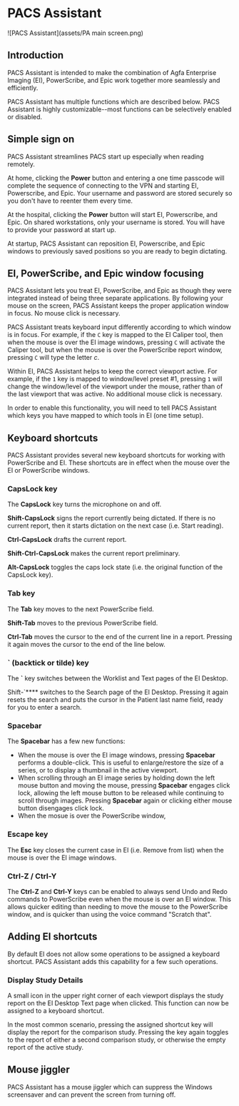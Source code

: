 # PACS Assistant

![PACS Assistant](assets/PA main screen.png)

## Introduction

PACS Assistant is intended to make the combination of Agfa Enterprise Imaging (EI), PowerScribe, and Epic work together more seamlessly and efficiently. 

PACS Assistant has multiple functions which are described below. PACS Assistant is highly customizable--most functions can be selectively enabled or disabled.

## Simple sign on

PACS Assistant streamlines PACS start up especially when reading remotely.

At home, clicking the **Power** button and entering a one time passcode will complete the sequence of connecting to the VPN and starting EI, Powerscribe, and Epic. Your username and password are stored securely so you don't have to reenter them every time.

At the hospital, clicking the **Power** button will start EI, Powerscribe, and Epic. On shared workstations, only your username is stored. You will have to provide your password at start up.

At startup, PACS Assistant can reposition EI, Powerscribe, and Epic windows to previously saved positions so you are ready to begin dictating.

## EI, PowerScribe, and Epic window focusing

PACS Assistant lets you treat EI, PowerScribe, and Epic as though they were integrated instead of being three separate applications. By following your mouse on the screen, PACS Assistant keeps the proper application window in focus. No mouse click is necessary.

PACS Assistant treats keyboard input differently according to which window is in focus. For example, if the `C` key is mapped to the EI Caliper tool, then when the mouse is over the EI image windows, pressing `C` will activate the Caliper tool, but when the mouse is over the PowerScribe report window, pressing `C` will type the letter *c*.

Within EI, PACS Assistant helps to keep the correct viewport active. For example, if the `1` key is mapped to window/level preset #1, pressing `1` will change the window/level of the viewport under the mouse, rather than of the last viewport that was active. No additional mouse click is necessary.

In order to enable this functionality, you will need to tell PACS Assistant which keys you have mapped to which tools in EI (one time setup).

## Keyboard shortcuts

PACS Assistant provides several new keyboard shortcuts for working with PowerScribe and EI. These shortcuts are in effect when the mouse over the EI or PowerScribe windows.

### CapsLock key

The **CapsLock** key turns the microphone on and off.

**Shift-CapsLock** signs the report currently being dictated. If there is no current report, then it starts dictation on the next case (i.e. Start reading).

**Ctrl-CapsLock** drafts the current report.

**Shift-Ctrl-CapsLock** makes the current report preliminary.

**Alt-CapsLock** toggles the caps lock state (i.e. the original function of the CapsLock key).

### Tab key

The **Tab** key moves to the next PowerScribe field.

**Shift-Tab** moves to the previous PowerScribe field.

**Ctrl-Tab** moves the cursor to the end of the current line in a report. Pressing it again moves the cursor to the end of the line below.

### ` (backtick or tilde) key

The **`** key switches between the Worklist and Text pages of the EI Desktop.

Shift-`**** switches to the Search page of the EI Desktop. Pressing it again resets the search and puts the cursor in the Patient last name field, ready for you to enter a search.

### Spacebar

The **Spacebar** has a few new functions:

- When the mouse is over the EI image windows, pressing **Spacebar** performs a double-click. This is useful to enlarge/restore the size of a series, or to display a thumbnail in the active viewport.
- When scrolling through an EI image series by holding down the left mouse button and moving the mouse, pressing **Spacebar** engages click lock, allowing the left mouse button to be released while continuing to scroll through images. Pressing **Spacebar** again or clicking either mouse button disengages click lock.
- When the mosue is over the PowerScribe window, 

### Escape key

The **Esc** key closes the current case in EI (i.e. Remove from list) when the mouse is over the EI image windows.

### Ctrl-Z / Ctrl-Y

The **Ctrl-Z** and **Ctrl-Y** keys can be enabled to always send Undo and Redo commands to PowerScribe even when the mouse is over an EI window. This allows quicker editing than needing to move the mouse to the PowerScribe window, and is quicker than using the voice command "Scratch that".

## Adding EI shortcuts

By default EI does not allow some operations to be assigned a keyboard shortcut. PACS Assistant adds this capability for a few such operations.

### Display Study Details

A small icon in the upper right corner of each viewport displays the study report on the EI Desktop Text page when clicked. This function can now be assigned to a keyboard shortcut.

In the most common scenario, pressing the assigned shortcut key will display the report for the comparison study. Pressing the key again toggles to the report of either a second comparison study, or otherwise the empty report of the active study.

## Mouse jiggler

PACS Assistant has a mouse jiggler which can suppress the Windows screensaver and can prevent the screen from turning off.
